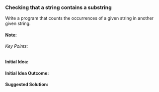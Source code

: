 ### Checking that a string contains a substring

Write a program that counts the occurrences of a given string in another given string.

#### Note:

###### Key Points:

#### Initial Idea:

#### Initial Idea Outcome:

#### Suggested Solution:

